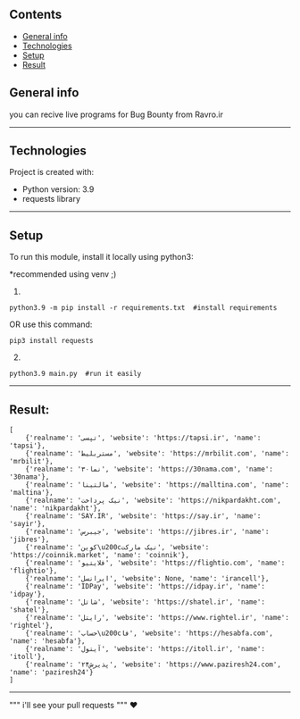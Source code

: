 ## Contents
* [General info](#general-info)
* [Technologies](#technologies)
* [Setup](#setup)
* [Result](#result)


## General info
you can recive live programs for Bug Bounty from Ravro.ir
	
-----------------------------------------------------------------------
	
## Technologies
Project is created with:
* Python version: 3.9
* requests library
	
-----------------------------------------------------------------------
	
## Setup
To run this module, install it locally using python3:

*recommended using venv ;)

1.
```
python3.9 -m pip install -r requirements.txt  #install requirements
```
OR use this command:
```
pip3 install requests
```

2.
```
python3.9 main.py  #run it easily
```
-----------------------------------------------------------------------

## Result:
```
[
    {'realname': 'تپسی', 'website': 'https://tapsi.ir', 'name': 'tapsi'},
    {'realname': 'مستربلیط', 'website': 'https://mrbilit.com', 'name': 'mrbilit'},
    {'realname': '۳۰نما', 'website': 'https://30nama.com', 'name': '30nama'},
    {'realname': 'مالتینا', 'website': 'https://malltina.com', 'name': 'maltina'},
    {'realname': 'نیک پرداخت', 'website': 'https://nikpardakht.com', 'name': 'nikpardakht'},
    {'realname': 'SAY.IR', 'website': 'https://say.ir', 'name': 'sayir'},
    {'realname': 'جیبرس', 'website': 'https://jibres.ir', 'name': 'jibres'},
    {'realname': 'کوین\u200cنیک مارکت', 'website': 'https://coinnik.market', 'name': 'coinnik'},
    {'realname': 'فلایتیو', 'website': 'https://flightio.com', 'name': 'flightio'},
    {'realname': 'ایرانسل', 'website': None, 'name': 'irancell'},
    {'realname': 'IDPay', 'website': 'https://idpay.ir', 'name': 'idpay'},
    {'realname': 'شاتل', 'website': 'https://shatel.ir', 'name': 'shatel'},
    {'realname': 'رایتل', 'website': 'https://www.rightel.ir', 'name': 'rightel'},
    {'realname': 'حساب\u200cفا', 'website': 'https://hesabfa.com', 'name': 'hesabfa'},
    {'realname': 'آیتول', 'website': 'https://itoll.ir', 'name': 'itoll'},
    {'realname': 'پذیرش۲۴', 'website': 'https://www.paziresh24.com', 'name': 'paziresh24'}
]
```
-----------------------------------------------------------------------
""" i'll see your pull requests """ ❤️

